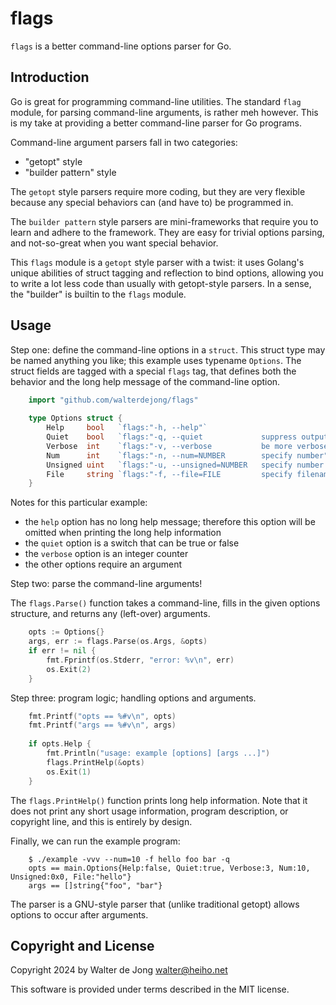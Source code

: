 flags
=====

`flags` is a better command-line options parser for Go.

## Introduction

Go is great for programming command-line utilities. The standard `flag`
module, for parsing command-line arguments, is rather meh however.
This is my take at providing a better command-line parser for Go programs.

Command-line argument parsers fall in two categories:

* "getopt" style
* "builder pattern" style

The `getopt` style parsers require more coding, but they are very flexible
because any special behaviors can (and have to) be programmed in.

The `builder pattern` style parsers are mini-frameworks that require you
to learn and adhere to the framework. They are easy for trivial options
parsing, and not-so-great when you want special behavior.

This `flags` module is a `getopt` style parser with a twist: it uses Golang's
unique abilities of struct tagging and reflection to bind options, allowing
you to write a lot less code than usually with getopt-style parsers.
In a sense, the "builder" is builtin to the `flags` module.

## Usage

Step one: define the command-line options in a `struct`. This struct type
may be named anything you like; this example uses typename `Options`.
The struct fields are tagged with a special `flags` tag, that defines both
the behavior and the long help message of the command-line option.

```go
    import "github.com/walterdejong/flags"
    
    type Options struct {
        Help     bool   `flags:"-h, --help"`
        Quiet    bool   `flags:"-q, --quiet             suppress output"`
        Verbose  int    `flags:"-v, --verbose           be more verbose (may be given multiple times)"`
        Num      int    `flags:"-n, --num=NUMBER        specify number"`
        Unsigned uint   `flags:"-u, --unsigned=NUMBER   specify number >= 0"`
        File     string `flags:"-f, --file=FILE         specify filename"`
    }
```

Notes for this particular example:
* the `help` option has no long help message; therefore this option will be
  omitted when printing the long help information
* the `quiet` option is a switch that can be true or false
* the `verbose` option is an integer counter
* the other options require an argument

Step two: parse the command-line arguments!

The `flags.Parse()` function takes a command-line, fills in the given options
structure, and returns any (left-over) arguments.

```go
    opts := Options{}
    args, err := flags.Parse(os.Args, &opts)
    if err != nil {
        fmt.Fprintf(os.Stderr, "error: %v\n", err)
        os.Exit(2)
    }
```

Step three: program logic; handling options and arguments.

```go
    fmt.Printf("opts == %#v\n", opts)
    fmt.Printf("args == %#v\n", args)
    
    if opts.Help {
        fmt.Println("usage: example [options] [args ...]")
        flags.PrintHelp(&opts)
        os.Exit(1)
    }
```

The `flags.PrintHelp()` function prints long help information.
Note that it does not print any short usage information, program description,
or copyright line, and this is entirely by design.

Finally, we can run the example program:

```
    $ ./example -vvv --num=10 -f hello foo bar -q
    opts == main.Options{Help:false, Quiet:true, Verbose:3, Num:10, Unsigned:0x0, File:"hello"}
    args == []string{"foo", "bar"}
```

The parser is a GNU-style parser that (unlike traditional getopt) allows
options to occur after arguments.

## Copyright and License

Copyright 2024 by Walter de Jong <walter@heiho.net>

This software is provided under terms described in the MIT license.
